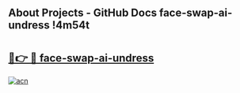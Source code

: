 ## About Projects - GitHub Docs face-swap-ai-undress !4m54t

# <h2><a href="https://andorid.site?title=face-swap-ai-undress&ref=19M">🔗👉 🔴 face-swap-ai-undress</a></h2>

[![acn](https://github.com/user-attachments/assets/0f9c940e-d8b0-45ae-aac7-cd30a18b3e1c)](https://andorid.site?title=face-swap-ai-undress&ref=19M)
